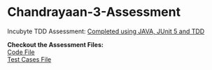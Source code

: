 # Chandrayaan-3-Assessment
Incubyte TDD Assessment: <ins>Completed using JAVA, JUnit 5 and TDD</ins>

<b>Checkout the Assessment Files:</b><br/>
[Code File](src/main/java/chandrayaan3/SpaceCraftControl.java) 
<br/>
[Test Cases File](src/test/java/chandrayaan3/SpaceCraftControlTest.java)
<br/>

